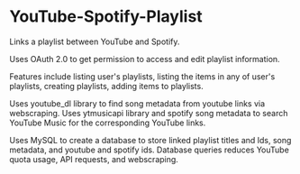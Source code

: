 # YouTube-Spotify-Playlist

Links a playlist between YouTube and Spotify.

Uses OAuth 2.0 to get permission to access and edit playlist information. 

Features include listing user's playlists, listing the items in any of user's playlists, creating playlists, adding items to playlists.

Uses youtube_dl library to find song metadata from youtube links via webscraping. Uses ytmusicapi library and spotify song metadata to search YouTube Music for the corresponding YouTube links.

Uses MySQL to create a database to store linked playlist titles and Ids, song metadata, and youtube and spotify ids. Database queries reduces YouTube quota usage, API requests, and webscraping.
